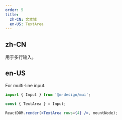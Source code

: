 ```yaml
---
order: 5
title:
  zh-CN: 文本域
  en-US: TextArea
---
```


## zh-CN

用于多行输入。

## en-US

For multi-line input.

```jsx
import { Input } from '@m-design/mui';

const { TextArea } = Input;

ReactDOM.render(<TextArea rows={4} />, mountNode);
```
